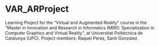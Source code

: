 # VAR_ARProject
 Learning Project for the "Virtual and Augmented Reality" course in the "Master in Innovation and Research in Informatics (MIRI): Specialization in Computer Graphics and Virtual Reality", at Universitat Politècnica de Catalunya (UPC). Project members: Raquel Perez, Santi Gonzalez.
